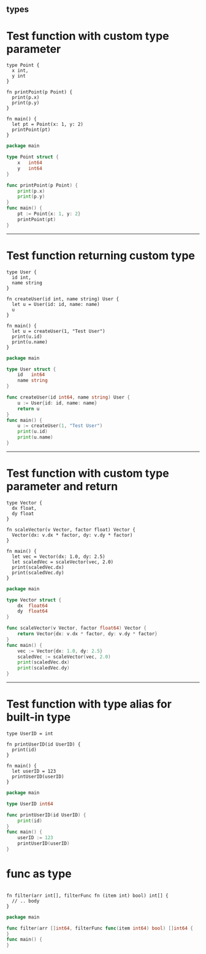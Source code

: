 types
---

# Test function with custom type parameter
```ms
type Point {
  x int,
  y int
}

fn printPoint(p Point) {
  print(p.x)
  print(p.y)
}

fn main() {
  let pt = Point(x: 1, y: 2)
  printPoint(pt)
}
```
```go
package main

type Point struct {
    x   int64
    y   int64
}

func printPoint(p Point) {
    print(p.x)
    print(p.y)
}
func main() {
    pt := Point{x: 1, y: 2}
    printPoint(pt)
}
```

---
# Test function returning custom type
```ms
type User {
  id int,
  name string
}

fn createUser(id int, name string) User {
  let u = User(id: id, name: name)
  u
}

fn main() {
  let u = createUser(1, "Test User")
  print(u.id)
  print(u.name)
}
```
```go
package main

type User struct {
    id   int64
    name string
}

func createUser(id int64, name string) User {
    u := User{id: id, name: name}
    return u
}
func main() {
    u := createUser(1, "Test User")
    print(u.id)
    print(u.name)
}
```

---
# Test function with custom type parameter and return
```ms
type Vector {
  dx float,
  dy float
}

fn scaleVector(v Vector, factor float) Vector {
  Vector(dx: v.dx * factor, dy: v.dy * factor)
}

fn main() {
  let vec = Vector(dx: 1.0, dy: 2.5)
  let scaledVec = scaleVector(vec, 2.0)
  print(scaledVec.dx)
  print(scaledVec.dy)
}
```
```go
package main

type Vector struct {
    dx  float64
    dy  float64
}

func scaleVector(v Vector, factor float64) Vector {
    return Vector{dx: v.dx * factor, dy: v.dy * factor}
}
func main() {
    vec := Vector{dx: 1.0, dy: 2.5}
    scaledVec := scaleVector(vec, 2.0)
    print(scaledVec.dx)
    print(scaledVec.dy)
}
```

---
# Test function with type alias for built-in type
```ms
type UserID = int

fn printUserID(id UserID) {
  print(id)
}

fn main() {
  let userID = 123
  printUserID(userID)
}
```
```go
package main

type UserID int64

func printUserID(id UserID) {
    print(id)
}
func main() {
    userID := 123
    printUserID(userID)
}
```

# func as type
```ms

fn filter(arr int[], filterFunc fn (item int) bool) int[] {
  // .. body
}
```

```go
package main

func filter(arr []int64, filterFunc func(item int64) bool) []int64 {
}
func main() {
}
```


